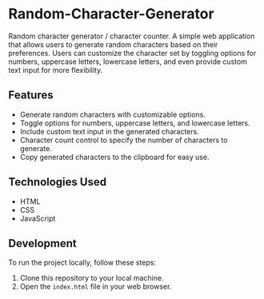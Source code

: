 # Random-Character-Generator
Random character generator / character counter.
A simple web application that allows users to generate random characters based on their preferences. Users can customize the character set by toggling options for numbers, uppercase letters, lowercase letters, and even provide custom text input for more flexibility.

## Features

- Generate random characters with customizable options.
- Toggle options for numbers, uppercase letters, and lowercase letters.
- Include custom text input in the generated characters.
- Character count control to specify the number of characters to generate.
- Copy generated characters to the clipboard for easy use.

## Technologies Used

- HTML
- CSS
- JavaScript

## Development

To run the project locally, follow these steps:

1. Clone this repository to your local machine.
2. Open the `index.html` file in your web browser.
